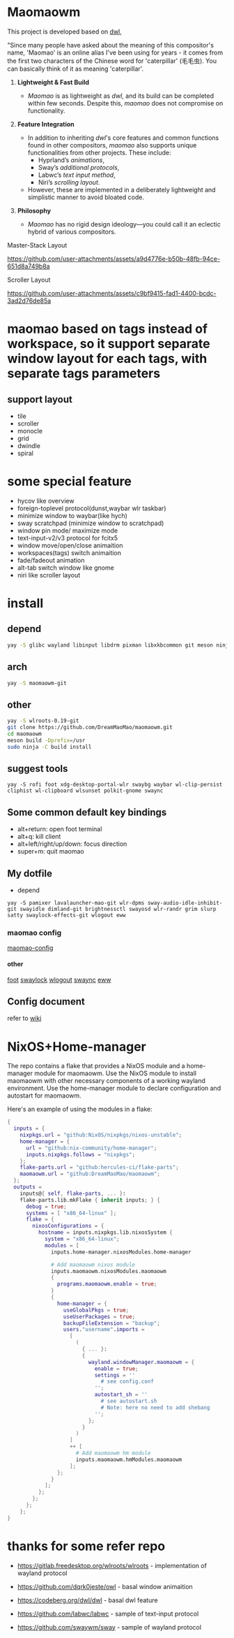 # Maomaowm

This project is developed based on [dwl](https://codeberg.org/dwl/dwl/),

"Since many people have asked about the meaning of this compositor's name,  'Maomao' is an online alias I've been using for years - it comes from the first two characters of the Chinese word for 'caterpillar' (毛毛虫). You can basically think of it as meaning 'caterpillar'.

1. **Lightweight & Fast Build**  
   - *Maomao* is as lightweight as *dwl*, and its build can be completed within few seconds. Despite this, *maomao* does not compromise on functionality.  

2. **Feature Integration**  
   - In addition to inheriting *dwl*'s core features and common functions found in other compositors, *maomao* also supports unique functionalities from other projects. These include:  
     - Hyprland’s *animations*,  
     - Sway’s *additional protocols*,  
     - Labwc’s *text input method*,  
     - Niri’s *scrolling layout*.  
   - However, these are implemented in a deliberately lightweight and simplistic manner to avoid bloated code.  

3. **Philosophy**  
   - *Maomao* has no rigid design ideology—you could call it an eclectic hybrid of various compositors.

Master-Stack Layout

https://github.com/user-attachments/assets/a9d4776e-b50b-48fb-94ce-651d8a749b8a

Scroller Layout

https://github.com/user-attachments/assets/c9bf9415-fad1-4400-bcdc-3ad2d76de85a


# maomao based on tags instead of workspace, so it support separate window layout for each tags, with separate tags parameters

## support layout

- tile
- scroller
- monocle
- grid
- dwindle
- spiral

# some special feature

- hycov like overview
- foreign-toplevel protocol(dunst,waybar wlr taskbar)
- minimize window to waybar(like hych)
- sway scratchpad (minimize window to scratchpad)
- window pin mode/ maximize mode
- text-input-v2/v3 protocol for fcitx5
- window move/open/close animaition
- workspaces(tags) switch animaition
- fade/fadeout animation
- alt-tab switch window like gnome
- niri like scroller layout

# install

## depend

```bash
yay -S glibc wayland libinput libdrm pixman libxkbcommon git meson ninja wayland-protocols libdisplay-info libliftoff hwdata seatd
```

## arch
```bash
yay -S maomaowm-git

```

## other
```bash
yay -S wlroots-0.19-git
git clone https://github.com/DreamMaoMao/maomaowm.git
cd maomaowm
meson build -Dprefix=/usr
sudo ninja -C build install
```

## suggest tools

```
yay -S rofi foot xdg-desktop-portal-wlr swaybg waybar wl-clip-persist cliphist wl-clipboard wlsunset polkit-gnome swaync

```

## Some common default key bindings
- alt+return: open foot terminal
- alt+q: kill client
- alt+left/right/up/down: focus direction
- super+m: quit maomao

## My dotfile
- depend
```
yay -S pamixer lavalauncher-mao-git wlr-dpms sway-audio-idle-inhibit-git swayidle dimland-git brightnessctl swayosd wlr-randr grim slurp satty swaylock-effects-git wlogout eww
```
### maomao config
[maomao-config](https://github.com/DreamMaoMao/dotfile/tree/main/maomao)
#### other
[foot](https://github.com/DreamMaoMao/dotfile/tree/main/foot)
[swaylock](https://github.com/DreamMaoMao/dotfile/tree/main/swaylock)
[wlogout](https://github.com/DreamMaoMao/dotfile/tree/main/wlogout)
[swaync](https://github.com/DreamMaoMao/dotfile/tree/main/swaync)
[eww](https://github.com/DreamMaoMao/dotfile/tree/main/eww)

## Config document
refer to [wiki](https://github.com/DreamMaoMao/maomaowm/wiki/)


# NixOS+Home-manager

The repo contains a flake that provides a NixOS module and a home-manager module for maomaowm.
Use the NixOS module to install maomaowm with other necessary components of a working wayland environment.
Use the home-manager module to declare configuration and autostart for maomaowm.

Here's an example of using the modules in a flake:

```nix
{
  inputs = {
    nixpkgs.url = "github:NixOS/nixpkgs/nixos-unstable";
    home-manager = {
      url = "github:nix-community/home-manager";
      inputs.nixpkgs.follows = "nixpkgs";
    };
    flake-parts.url = "github:hercules-ci/flake-parts";
    maomaowm.url = "github:DreamMaoMao/maomaowm";
  };
  outputs =
    inputs@{ self, flake-parts, ... }:
    flake-parts.lib.mkFlake { inherit inputs; } {
      debug = true;
      systems = [ "x86_64-linux" ];
      flake = {
        nixosConfigurations = {
          hostname = inputs.nixpkgs.lib.nixosSystem {
            system = "x86_64-linux";
            modules = [
              inputs.home-manager.nixosModules.home-manager

              # Add maomaowm nixos module
              inputs.maomaowm.nixosModules.maomaowm
              {
                programs.maomaowm.enable = true;
              }
              {
                home-manager = {
                  useGlobalPkgs = true;
                  useUserPackages = true;
                  backupFileExtension = "backup";
                  users."username".imports =
                    [
                      (
                        { ... }:
                        {
                          wayland.windowManager.maomaowm = {
                            enable = true;
                            settings = ''
                              # see config.conf
                            '';
                            autostart_sh = ''
                              # see autostart.sh
                              # Note: here no need to add shebang
                            '';
                          };
                        }
                      )
                    ]
                    ++ [
                      # Add maomaowm hm module
                      inputs.maomaowm.hmModules.maomaowm
                    ];
                };
              }
            ];
          };
        };
      };
    };
}
```

# thanks for some refer repo

- https://gitlab.freedesktop.org/wlroots/wlroots - implementation of wayland protocol

- https://github.com/dqrk0jeste/owl - basal window animaition

- https://codeberg.org/dwl/dwl - basal dwl feature

- https://github.com/labwc/labwc - sample of text-input protocol

- https://github.com/swaywm/sway - sample of wayland protocol

